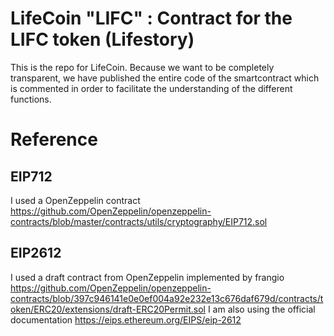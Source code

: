 # LifeCoin "LIFC" : Contract for the LIFC token (Lifestory)
This is the repo for LifeCoin.
Because we want to be completely transparent, we have published the entire code of the smartcontract which is commented in order to facilitate the understanding of the different functions.

# Reference
## EIP712
I used a OpenZeppelin contract https://github.com/OpenZeppelin/openzeppelin-contracts/blob/master/contracts/utils/cryptography/EIP712.sol

## EIP2612
I used a draft contract from OpenZeppelin implemented by frangio  https://github.com/OpenZeppelin/openzeppelin-contracts/blob/397c946141e0e0ef004a92e232e13c676daf679d/contracts/token/ERC20/extensions/draft-ERC20Permit.sol
I am also using the official documentation https://eips.ethereum.org/EIPS/eip-2612
